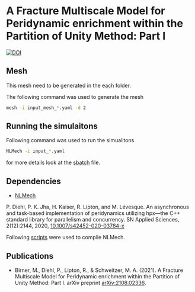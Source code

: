 # A Fracture Multiscale Model for Peridynamic enrichment within the Partition of Unity Method: Part I
[![DOI](https://zenodo.org/badge/308682043.svg)](https://zenodo.org/badge/latestdoi/308682043)



## Mesh

This mesh need to be generated in the each folder.

The following command was used to generate the mesh

```bash
mesh -i input_mesh_*.yaml -d 2
```

## Running the simulaitons 

Following command was used to run the simualitons

```bash
NLMech -i input_*.yaml 
```

for more details look at the [sbatch](https://github.com/diehlpk/paperPUMPD/blob/main/inclined/run.sbatch) file.


## Dependencies

* [NLMech](https://github.com/nonlocalmodels/NLMech)

P. Diehl, P. K. Jha, H. Kaiser, R. Lipton, and M. Lévesque. An asynchronous and task-based implementation of peridynamics utilizing hpx—the C++ standard library for parallelism and concurrency. SN Applied Sciences, 2(12):2144, 2020, [10.1007/s42452-020-03784-x](https://link.springer.com/article/10.1007%2Fs42452-020-03784-x)

Following [scripts](https://github.com/nonlocalmodels/HPCBuildInfrastructure) were used to compile NLMech.

## Publications 

* Birner, M., Diehl, P., Lipton, R., & Schweitzer, M. A. (2021). A Fracture Multiscale Model for Peridynamic enrichment within the Partition of Unity Method: Part I. arXiv preprint [arXiv:2108.02336](https://arxiv.org/abs/2108.02336).
